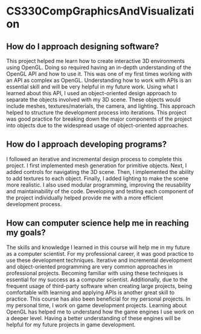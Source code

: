 # CS330CompGraphicsAndVisualization

## How do I approach designing software?

  This project helped me learn how to create interactive 3D environments using OpenGL. Doing so required having an in-depth understanding of the OpenGL API and how to use it. This was one of my first times working with an API as complex as OpenGL. Understanding how to work with APIs is an essential skill and will be very helpful in my future work. Using what I learned about this API, I used an object-oriented design approach to separate the objects involved with my 3D scene. These objects would include meshes, textures/materials, the camera, and lighting. This approach helped to structure the development process into iterations. This project was good practice for breaking down the major components of the project into objects due to the widespread usage of object-oriented approaches. 
  
## How do I approach developing programs?

  I followed an iterative and incremental design process to complete this project. I first implemented mesh generation for primitive objects. Next, I added controls for navigating the 3D scene. Then, I implemented the ability to add textures to each object. Finally, I added lighting to make the scene more realistic. I also used modular programming, improving the reusability and maintainability of the code. Developing and testing each component of the project individually helped provide me with a more efficient development process. 

## How can computer science help me in reaching my goals?

  The skills and knowledge I learned in this course will help me in my future as a computer scientist. For my professional career, it was good practice to use these development techniques. Iterative and incremental development and object-oriented programming are very common approaches in professional projects. Becoming familiar with using these techniques is essential for my success as a computer scientist. Additionally, due to the frequent usage of third-party software when creating large projects, being comfortable with learning and applying APIs is another great skill to practice. This course has also been beneficial for my personal projects. In my personal time, I work on game development projects. Learning about OpenGL has helped me to understand how the game engines I use work on a deeper level. Having a better understanding of these engines will be helpful for my future projects in game development.
